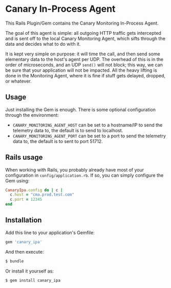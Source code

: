 # Canary In-Process Agent

This Rails Plugin/Gem contains the Canary Monitoring In-Process Agent.

The goal of this agent is simple: all outgoing HTTP traffic gets intercepted and is sent off
to the local Canary Monitoring Agent, which sifts through the data and decides what to do with it.

It is kept very simple on purpose: it will time the call, and then send some elementary
data to the host's agent per UDP. The overhead of this is in the order of microseconds,
and an UDP `send()` will not block; this way, we can be sure that your application will
not be impacted. All the heavy lifting is done in the Monitoring Agent, where it is fine
if stuff gets delayed, dropped, or whatever.

## Usage

Just installing the Gem is enough. There is some optional configuration through the environment:

* `CANARY_MONITORING_AGENT_HOST` can be set to a hostname/IP to send the telemetry data to, the default
  is to send to localhost.
* `CANARY_MONITORING_AGENT_PORT` can be set to a port to send the telemetry data to, the default is to
  sent to port 51712.

## Rails usage

When working with Rails, you probably already have most of your configuration in `config/application.rb`. If so,
you can simply configure the Gem using:

  ```ruby
  CanaryIpa.config do | c |
    c.host = "cma.prod.test.com"
    c.port = 12345
  end
  ```

## Installation
Add this line to your application's Gemfile:

```ruby
gem 'canary_ipa'
```

And then execute:
```bash
$ bundle
```

Or install it yourself as:
```bash
$ gem install canary_ipa
```
